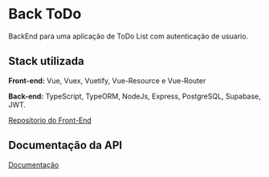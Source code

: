 
# Back ToDo

BackEnd para uma aplicação de ToDo List com autenticação de usuario.

## Stack utilizada

**Front-end:** Vue, Vuex, Vuetify, Vue-Resource e Vue-Router

**Back-end:** TypeScript, TypeORM, NodeJs, Express, PostgreSQL, Supabase, JWT.

[Repositorio do Front-End](https://github.com/paulorenan/To-Do-List)

## Documentação da API

[Documentação](https://back2dolist.herokuapp.com/docs/#/)

